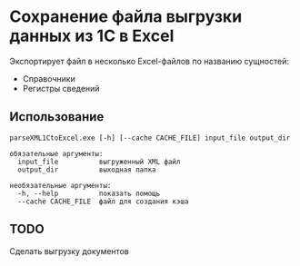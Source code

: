 # Сохранение файла выгрузки данных из 1С в Excel

Экспортирует файл в несколько Excel-файлов по названию сущностей:

* Справочники
* Регистры сведений 

## Использование

    parseXML1CtoExcel.exe [-h] [--cache CACHE_FILE] input_file output_dir
    
    обязательные аргументы:
      input_file          выгруженный XML файл
      output_dir          выходная папка
    
    необязательные аргументы:
      -h, --help          показать помощь
      --cache CACHE_FILE  файл для создания кэша

## TODO
Сделать выгрузку документов
